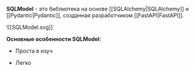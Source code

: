 **SQLModel** - это библиотека на основе [[SQLAlchemy|SQLAlchemy]] и [[Pydantic|Pydantic]], созданная разработчиком [[FastAPI|FastAPI]].

![[SQLModel.svg]]

**Основные особенности SQLModel:**

- Проста в изуч

- Легко

